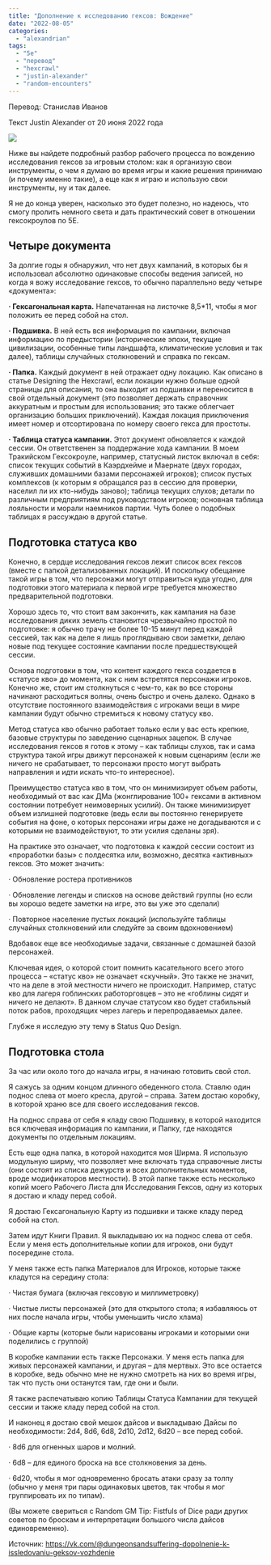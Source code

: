 ```yaml
---
title: "Дополнение к исследованию гексов: Вождение"
date: "2022-08-05"
categories: 
  - "alexandrian"
tags: 
  - "5e"
  - "перевод"
  - "hexcrawl"
  - "justin-alexander"
  - "random-encounters"
---
```


Перевод: Станислав Иванов

Текст Justin Alexander от 20 июня 2022 года

![](images/3158f-080522_2244_1.png)

Ниже вы найдете подробный разбор рабочего процесса по вождению исследования гексов за игровым столом: как я организую свои инструменты, о чем я думаю во время игры и какие решения принимаю (и почему именно такие), а еще как я играю и использую свои инструменты, ну и так далее.

Я не до конца уверен, насколько это будет полезно, но надеюсь, что смогу пролить немного света и дать практический совет в отношении гексокроулов по 5E.

## Четыре документа

За долгие годы я обнаружил, что нет двух кампаний, в которых бы я использовал абсолютно одинаковые способы ведения записей, но когда я вожу исследование гексов, то обычно параллельно веду четыре «документа»:

**· Гексагональная карта.** Напечатанная на листочке 8,5\*11, чтобы я мог положить ее перед собой на стол.

**· Подшивка.** В ней есть вся информация по кампании, включая информацию по предыстории (исторические эпохи, текущие цивилизации, особенные типы ландшафта, климатические условия и так далее), таблицы случайных столкновений и справка по гексам.

**· Папка.** Каждый документ в ней отражает одну локацию. Как описано в статье Designing the Hexcrawl, если локации нужно больше одной страницы для описания, то она выходит из подшивки и переносится в свой отдельный документ (это позволяет держать справочник аккуратным и простым для использования; это также облегчает организацию больших приключений). Каждая локация приключения имеет номер и отсортирована по номеру своего гекса для простоты.

**· Таблица статуса кампании.** Этот документ обновляется к каждой сессии. Он ответственен за поддержание хода кампании. В моем Тракийском Гексокроуле, например, статусный листок включал в себя: список текущих событий в Каэрдхейме и Маернате (двух городах, служивших домашними базами персонажей игроков); список пустых комплексов (к которым я обращался раз в сессию для проверки, населил ли их кто-нибудь заново); таблица текущих слухов; детали по различным предприятиям под руководством игроков; основная таблица лояльности и морали наемников партии. Чуть более о подобных таблицах я рассуждаю в другой статье.

## Подготовка статуса кво

Конечно, в сердце исследования гексов лежит список всех гексов (вместе с папкой детализованных локаций). И поскольку обещание такой игры в том, что персонажи могут отправиться куда угодно, для подготовки этого материала к первой игре требуется множество предварительной подготовки.

Хорошо здесь то, что стоит вам закончить, как кампания на базе исследования диких земель становится чрезвычайно простой по подготовке: я обычно трачу не более 10-15 минут перед каждой сессией, так как на деле я лишь проглядываю свои заметки, делаю новые под текущее состояние кампании после предшествующей сессии.

Основа подготовки в том, что контент каждого гекса создается в «статусе кво» до момента, как с ним встретятся персонажи игроков. Конечно же, стоит им столкнуться с чем-то, как во все стороны начинают расходиться волны, очень быстро и очень далеко. Однако в отсутствие постоянного взаимодействия с игроками вещи в мире кампании будут обычно стремиться к новому статусу кво.

Метод статуса кво обычно работает только если у вас есть крепкие, базовые структуры по заведению сценарных зацепок. В случае исследования гексов я готов к этому – как таблицы слухов, так и сама структура такой игры движут персонажей к новым сценариям (если же ничего не срабатывает, то персонажи просто могут выбрать направления и идти искать что-то интересное).

Преимущество статуса кво в том, что он минимизирует объем работы, необходимый от вас как ДМа (жонглирование 100+ гексами в активном состоянии потребует неимоверных усилий). Он также минимизирует объем излишней подготовке (ведь если вы постоянно генерируете события на фоне, о которых персонажи игры даже не догадываются и с которыми не взаимодействуют, то эти усилия сделаны зря).

На практике это означает, что подготовка к каждой сессии состоит из «проработки базы» с полдесятка или, возможно, десятка «активных» гексов. Это может значить:

· Обновление ростера противников

· Обновление легенды и списков на основе действий группы (но если вы хорошо ведете заметки на игре, это вы уже это сделали)

· Повторное население пустых локаций (используйте таблицы случайных столкновений или следуйте за своим вдохновением)

Вдобавок еще все необходимые задачи, связанные с домашней базой персонажей.

Ключевая идея, о которой стоит помнить касательного всего этого процесса – «статус кво» не означает «скучный». Это также не значит, что на деле в этой местности ничего не происходит. Например, статус кво для лагеря гоблинских работорговцев – это не «гоблины сидят и ничего не делают». В данном случае статусом кво будет стабильный поток рабов, проходящих через лагерь и перепродаваемых далее.

Глубже я исследую эту тему в Status Quo Design.

## Подготовка стола

За час или около того до начала игры, я начинаю готовить свой стол.

Я сажусь за одним концом длинного обеденного стола. Ставлю один поднос слева от моего кресла, другой – справа. Затем достаю коробку, в которой храню все для своего исследования гексов.

На поднос справа от себя я кладу свою Подшивку, в которой находится вся ключевая информация по кампании, и Папку, где находятся документы по отдельным локациям.

Есть еще одна папка, в которой находится моя Ширма. Я использую модульную ширму, что позволяет мне включать туда справочные листы (они состоят из списка дежурств и всех дополнительных моментов, вроде модификаторов местности). В этой папке также есть несколько копий моего Рабочего Листа для Исследования Гексов, одну из которых я достаю и кладу перед собой.

Я достаю Гексагональную Карту из подшивки и также кладу перед собой на стол.

Затем идут Книги Правил. Я выкладываю их на поднос слева от себя. Если у меня есть дополнительные копии для игроков, они будут посередине стола.

У меня также есть папка Материалов для Игроков, которые также кладутся на середину стола:

· Чистая бумага (включая гексовую и миллиметровку)

· Чистые листы персонажей (это для открытого стола; я избавляюсь от них после начала игры, чтобы уменьшить число хлама)

· Общие карты (которые были нарисованы игроками и которыми они поделились с группой)

В коробке кампании есть также Персонажи. У меня есть папка для живых персонажей кампании, и другая – для мертвых. Это все остается в коробке, ведь обычно мне не нужно смотреть на них во время игры, так что пусть они останутся там, где они и были.

Я также распечатываю копию Таблицы Статуса Кампании для текущей сессии и также кладу перед собой на стол.

И наконец я достаю свой мешок дайсов и выкладываю Дайсы по необходимости: 2d4, 8d6, 6d8, 2d10, 2d12, 6d20 – все перед собой.

· 8d6 для огненных шаров и молний.

· 6d8 – для единого броска на все столкновения за день.

· 6d20, чтобы я мог одновременно бросать атаки сразу за толпу (обычно у меня три пары одинаковых цветов, так чтобы я мог группировать их по типам).

(Вы можете свериться с Random GM Tip: Fistfuls of Dice ради других советов по броскам и интерпретации большого числа дайсов единовременно).

Источник: <https://vk.com/@dungeonsandsuffering-dopolnenie-k-issledovaniu-geksov-vozhdenie>
